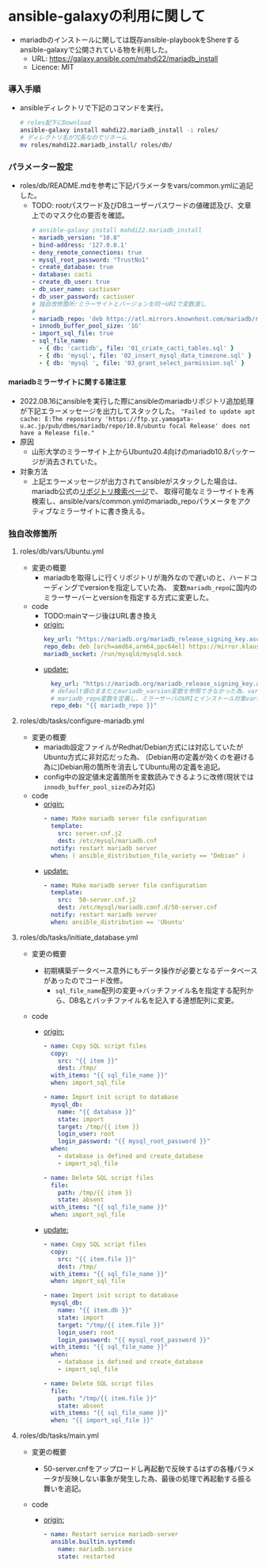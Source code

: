 # ansible-galaxyの利用に関して

- mariadbのインストールに関しては既存ansible-playbookをShereするansible-galaxyで公開されている物を利用した。
  - URL: https://galaxy.ansible.com/mahdi22/mariadb_install
  - Licence: MIT

### 導入手順
- ansibleディレクトリで下記のコマンドを実行。
    ```bash
    # roles配下にDownload
    ansible-galaxy install mahdi22.mariadb_install -i roles/
    # ディレクトリ名が冗長なのでリネーム
    mv roles/mahdi22.mariadb_install/ roles/db/
    ```
### パラメーター設定
- roles/db/README.mdを参考に下記パラメータをvars/common.ymlに追記した。
  - TODO: rootパスワード及びDBユーザーパスワードの値確認及び、文章上でのマスク化の要否を確認。
    ```yaml
    # ansible-galaxy install mahdi22.mariadb_install
    - mariadb_version: "10.8"
    - bind-address: '127.0.0.1'
    - deny_remote_connections: true
    - mysql_root_password: "TrustNo1"
    - create_database: true
    - database: cacti
    - create_db_user: true
    - db_user_name: cactiuser
    - db_user_password: cactiuser
    # 独自改修箇所:ミラーサイトとバージョンを同一URIで変数渡し
    #
    - mariadb_repo: 'deb https://atl.mirrors.knownhost.com/mariadb/repo/10.8/ubuntu'
    - innodb_buffer_pool_size: '1G'
    - import_sql_file: true
    - sql_file_name:
      - { db: 'cactidb', file: '01_criate_cacti_tables.sql' }
      - { db: 'mysql', file: '02_insert_mysql_data_timezone.sql' }
      - { db: 'mysql ', file: '03_grant_select_parmission.sql' }

    ```
#### mariadbミラーサイトに関する諸注意
- 2022.08.16にansibleを実行した際にansibleのmariadbリポジトリ追加処理が下記エラーメッセージを出力してスタックした。
  `"Failed to update apt cache: E:The repository 'https://ftp.yz.yamagata-u.ac.jp/pub/dbms/mariadb/repo/10.8/ubuntu focal Release' does not have a Release file."`
- 原因
  - 山形大学のミラーサイト上からUbuntu20.4向けのmariadb10.8パッケージが消去されていた。
- 対象方法
  - 上記エラーメッセージが出力されてansibleがスタックした場合は、mariadb公式の[リポジトリ検索ページ](https://mariadb.org/download/?t=repo-config&d=20.04+%22focal%22&v=10.8&r_m=knownhost)で、
    取得可能なミラーサイトを再検索し、ansible/vars/common.ymlのmariadb_repoパラメータをアクティブなミラーサイトに書き換える。

### 独自改修箇所
1. roles/db/vars/Ubuntu.yml
    - 変更の概要
      - mariadbを取得しに行くリポジトリが海外なので遅いのと、ハードコーディングでversionを指定していた為、
        変数`mariadb_repo`に国内のミラーサーバーとversionを指定する方式に変更した。
    - code
      - TODO:mainマージ後はURL書き換え
      - [origin:](https://github.com/mahdi22/ansible-mariadb-install/blob/master/vars/Ubuntu.yml)
        ```yaml
        key_url: "https://mariadb.org/mariadb_release_signing_key.asc"
        repo_deb: deb [arch=amd64,arm64,ppc64el] https://mirror.klaus-uwe.me/mariadb/repo/10.4/ubuntu
        mariadb_socket: /run/mysqld/mysqld.sock
        ```
      - [update:](https://github.com/akihiro-o2k/cacti-enviroment/blob/develop/ansible/roles/db/vars/Ubuntu.yml)
        ```yaml
          key_url: "https://mariadb.org/mariadb_release_signing_key.asc"
          # default値のままだとmariadb_varsion変数を参照できなかった為、var/common.yml内部で
          # mariadb_repo変数を定義し、ミラーサーバのURIとインストール対象varsionを定義。
          repo_deb: "{{ mariadb_repo }}"
          ```
1. roles/db/tasks/configure-mariadb.yml
    - 変更の概要
      - mariadb設定ファイルがRedhat/Debian方式には対応していたがUbuntu方式に非対応だった為、
        (Debian用の定義が効くのを避ける為に)Debian用の箇所を消去してUbuntu用の定義を追記。
      - config中の設定値未定義箇所を変数読みできるように改修(現状では`innodb_buffer_pool_size`のみ対応)
    - code
      - [origin:](https://github.com/mahdi22/ansible-mariadb-install/blob/master/tasks/configure-mariadb.yml)
        ```yaml
        - name: Make mariadb server file configuration
          template:
            src: server.cnf.j2
            dest: /etc/mysql/mariadb.cnf
          notify: restart mariadb server
          when: ( ansible_distribution_file_variety == "Debian" )
        ```
      - [update:](https://github.com/akihiro-o2k/cacti-enviroment/blob/develop/ansible/roles/db/tasks/configure-mariadb.yml)
        ```yaml
        - name: Make mariadb server file configuration
          template:
            src:  50-server.cnf.j2
            dest: /etc/mysql/mariadb.conf.d/50-server.cnf
          notify: restart mariadb server
          when: ansible_distribution == 'Ubuntu'
        ```
1. roles/db/tasks/initiate_database.yml
    - 変更の概要
      - 初期構築データベース意外にもデータ操作が必要となるデータベースがあったのでコード改修。
        - `sql_file_name`配列の変更->バッチファイル名を指定する配列から、DB名とバッチファイル名を記入する連想配列に変更。

    - code
      - [origin:](https://github.com/mahdi22/ansible-mariadb-install/blob/master/tasks/initiate_database.yml)
        ```yaml
        - name: Copy SQL script files
          copy:
            src: "{{ item }}"
            dest: /tmp/
          with_items: "{{ sql_file_name }}"
          when: import_sql_file
        
        - name: Import init script to database
          mysql_db:
            name: "{{ database }}"
            state: import
            target: /tmp/{{ item }}
            login_user: root
            login_password: "{{ mysql_root_password }}"
          when: 
            - database is defined and create_database
            - import_sql_file
        
        - name: Delete SQL script files
          file:
            path: /tmp/{{ item }}
            state: absent
          with_items: "{{ sql_file_name }}"
          when: import_sql_file
        ```
      - [update:](https://github.com/akihiro-o2k/cacti-enviroment/blob/develop/ansible/roles/db/tasks/initiate_database.yml)
        ```yaml
        - name: Copy SQL script files
          copy:
            src: "{{ item.file }}"
            dest: /tmp/
          with_items: "{{ sql_file_name }}"
          when: import_sql_file
        
        - name: Import init script to database
          mysql_db:
            name: "{{ item.db }}"
            state: import
            target: "/tmp/{{ item.file }}"
            login_user: root
            login_password: "{{ mysql_root_password }}"
          with_items: "{{ sql_file_name }}"
          when: 
            - database is defined and create_database
            - import_sql_file
        
        - name: Delete SQL script files
          file:
            path: "/tmp/{{ item.file }}"
            state: absent
          with_items: "{{ sql_file_name }}"
          when: "{{ import_sql_file }}"
        ```

1. roles/db/tasks/main.yml
    - 変更の概要
      - 50-server.cnfをアップロードし再起動で反映するはずの各種パラメータが反映しない事象が発生した為、最後の処理で再起動する振る舞いを追記。

    - code
      - [origin:](https://github.com/mahdi22/ansible-mariadb-install/blob/master/tasks/main.yml)
        ```yaml
        - name: Restart service mariadb-server
          ansible.builtin.systemd:
            name: mariadb.service
            state: restarted
        ```
